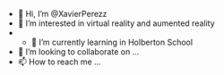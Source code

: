 - 👋 Hi, I’m @XavierPerezz
- 👀 I’m interested in virtual reality and aumented reality
- - 🌱 I’m currently learning in Holberton School
- 💞️ I’m looking to collaborate on ...
- 📫 How to reach me ...

<!---
XavierPerezz/XavierPerezz is a ✨ special ✨ repository because its `README.md` (this file) appears on your GitHub profile.
You can click the Preview link to take a look at your changes.
--->
